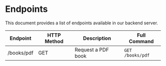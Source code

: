 # Endpoints

This document provides a list of endpoints available in our backend server.

| Endpoint | HTTP Method | Description | Full Command |
|----------|-------------|-------------|--------------|
| /books/pdf | GET | Request a PDF book | `GET /books/pdf` |
